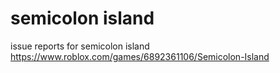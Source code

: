 # semicolon island
issue reports for semicolon island
https://www.roblox.com/games/6892361106/Semicolon-Island
